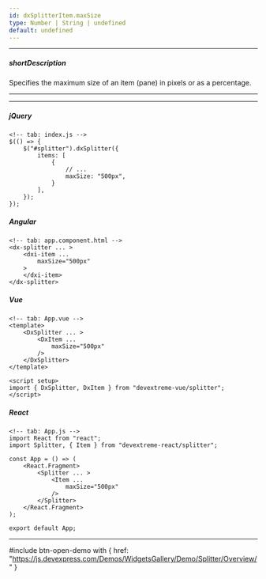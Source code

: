 ```yaml
---
id: dxSplitterItem.maxSize
type: Number | String | undefined
default: undefined
---
```

---
##### shortDescription
Specifies the maximum size of an item (pane) in pixels or as a percentage.

---
---
##### jQuery

    <!-- tab: index.js -->
    $(() => {
        $("#splitter").dxSplitter({
            items: [
                {
                    // ...
                    maxSize: "500px",
                }
            ],
        });
    });

##### Angular

    <!-- tab: app.component.html -->
    <dx-splitter ... >
        <dxi-item ...
            maxSize="500px"
        >
        </dxi-item>
    </dx-splitter>

##### Vue

    <!-- tab: App.vue -->
    <template>
        <DxSplitter ... >
            <DxItem ... 
                maxSize="500px"
            />
        </DxSplitter>
    </template>

    <script setup>
    import { DxSplitter, DxItem } from "devextreme-vue/splitter";
    </script>

##### React

    <!-- tab: App.js -->
    import React from "react";
    import Splitter, { Item } from "devextreme-react/splitter";

    const App = () => (
        <React.Fragment>
            <Splitter ... >
                <Item ... 
                    maxSize="500px"
                />
            </Splitter>
        </React.Fragment>
    );

    export default App;

---

#include btn-open-demo with {
    href: "https://js.devexpress.com/Demos/WidgetsGallery/Demo/Splitter/Overview/"
}